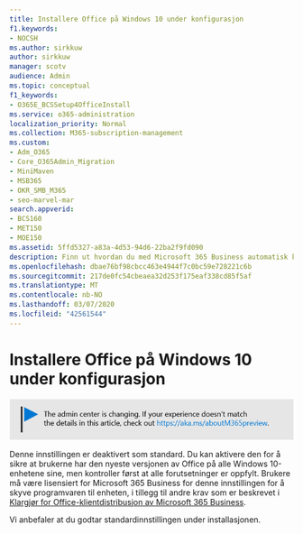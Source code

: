 ```yaml
---
title: Installere Office på Windows 10 under konfigurasjon
f1.keywords:
- NOCSH
ms.author: sirkkuw
author: sirkkuw
manager: scotv
audience: Admin
ms.topic: conceptual
f1_keywords:
- O365E_BCSSetup4OfficeInstall
ms.service: o365-administration
localization_priority: Normal
ms.collection: M365-subscription-management
ms.custom:
- Adm_O365
- Core_O365Admin_Migration
- MiniMaven
- MSB365
- OKR_SMB_M365
- seo-marvel-mar
search.appverid:
- BCS160
- MET150
- MOE150
ms.assetid: 5ffd5327-a83a-4d53-94d6-22ba2f9fd090
description: Finn ut hvordan du med Microsoft 365 Business automatisk kan kontrollere at brukerne har den nyeste versjonen av Office på alle Windows 10-enhetene sine.
ms.openlocfilehash: dbae76bf98cbcc463e4944f7c0bc59e728221c6b
ms.sourcegitcommit: 217de0fc54cbeaea32d253f175eaf338cd85f5af
ms.translationtype: MT
ms.contentlocale: nb-NO
ms.lasthandoff: 03/07/2020
ms.locfileid: "42561544"
---
```

# <a name="install-office-on-windows-10-during-setup"></a>Installere Office på Windows 10 under konfigurasjon

![Banner som https://aka.ms/aboutM365previewpeker til .](../media/m365admincenterchanging.png)

Denne innstillingen er deaktivert som standard. Du kan aktivere den for å sikre at brukerne har den nyeste versjonen av Office på alle Windows 10-enhetene sine, men kontroller først at alle forutsetninger er oppfylt. Brukere må være lisensiert for Microsoft 365 Business for denne innstillingen for å skyve programvaren til enheten, i tillegg til andre krav som er beskrevet i [Klargjør for Office-klientdistribusjon av Microsoft 365 Business](prepare-for-office-client-deployment.md).
  
Vi anbefaler at du godtar standardinnstillingen under installasjonen.

